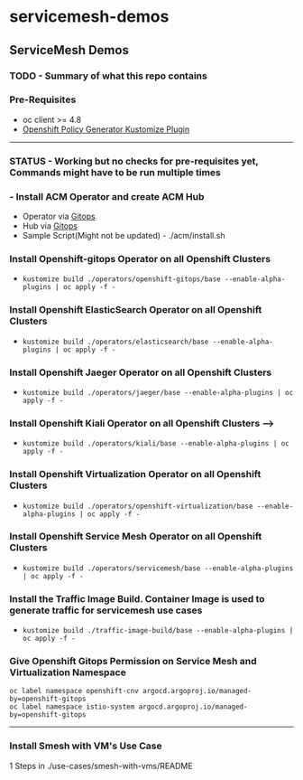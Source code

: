 # servicemesh-demos

## ServiceMesh Demos

### TODO - Summary of what this repo contains

### Pre-Requisites

- oc client >= 4.8
- [Openshift Policy Generator Kustomize Plugin](https://github.com/open-cluster-management/policy-generator-plugin#as-a-kustomize-plugin)

---


### STATUS - Working but no checks for pre-requisites yet, Commands might have to be run multiple times

### - Install ACM Operator and create ACM Hub

- Operator via [Gitops](https://github.com/redhat-cop/gitops-catalog/tree/main/advanced-cluster-management/operator)
- Hub via [Gitops](https://github.com/redhat-cop/gitops-catalog/tree/main/advanced-cluster-management/instance)
- Sample Script(Might not be updated) - ./acm/install.sh

### Install Openshift-gitops Operator on all Openshift Clusters

- ```kustomize build ./operators/openshift-gitops/base --enable-alpha-plugins | oc apply -f -```

### Install Openshift ElasticSearch Operator on all Openshift Clusters

- ```kustomize build ./operators/elasticsearch/base --enable-alpha-plugins | oc apply -f -```

### Install Openshift Jaeger Operator on all Openshift Clusters  

- ```kustomize build ./operators/jaeger/base --enable-alpha-plugins | oc apply -f -```
  
### Install Openshift Kiali Operator on all Openshift Clusters -->

- ```kustomize build ./operators/kiali/base --enable-alpha-plugins | oc apply -f -```

### Install Openshift Virtualization Operator on all Openshift Clusters

- ```kustomize build ./operators/openshift-virtualization/base --enable-alpha-plugins | oc apply -f -```

### Install Openshift Service Mesh Operator on all Openshift Clusters

- ```kustomize build ./operators/servicemesh/base --enable-alpha-plugins | oc apply -f -```

### Install the Traffic Image Build. Container Image is used to generate traffic for servicemesh use cases

- ```kustomize build ./traffic-image-build/base --enable-alpha-plugins | oc apply -f -```

### Give Openshift Gitops Permission on Service Mesh and Virtualization Namespace

```oc label namespace openshift-cnv argocd.argoproj.io/managed-by=openshift-gitops```  
```oc label namespace istio-system argocd.argoproj.io/managed-by=openshift-gitops```

<!--### If using CNV on a virtual environment enable software emulation

```CSV_NAME=$(oc get csv -n openshift-cnv -l operators.coreos.com/kubevirt-hyperconverged.openshift-cnv='' -o name)```
-->
---

### Install Smesh with VM's Use Case

1 Steps in ./use-cases/smesh-with-vms/README
